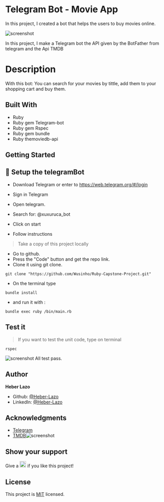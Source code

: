 
# Telegram Bot - Movie App

In this project, I created a bot that helps the users to buy movies online.

![screenshot](assets/tele_screnshot.png)

In this project, I make a Telegram bot the API given by the BotFather from telegram and the Api TMDB

# Description

With this bot:
You can search for your movies by tittle, add them to your shopping cart and buy them.

## Built With

- Ruby
- Ruby gem Telegram-bot
- Ruby gem Rspec
- Ruby gem bundle
- Ruby themoviedb-api

## Getting Started

## 📝 Setup the telegramBot

- Download Telegram or enter to https://web.telegram.org/#/login

- Sign in Telegram

- Open telegram.

- Search for: @xuxuruca_bot

- Click on start

- Follow instructions

> Take a copy of this project locally

- Go to github.
- Press the "Code" button and get the repo link.
- Clone it using git clone.

```
git clone "https://github.com/Wusinho/Ruby-Capstone-Project.git"
```

- On the terminal type

```
bundle install
```

- and run it with :

```
bundle exec ruby /bin/main.rb
```

## Test it

> If you want to test the unit code, type on terminal

```
rspec
```

![screenshot](assets/rspec_test.png)
All test pass.

## Author

<b>Heber Lazo</b>

- Github: [@Heber-Lazo](https://github.com/Wusinho)
- LinkedIn: [@Heber-Lazo](https://www.linkedin.com/in/heber-lazo-benza-523266133/)

## Acknowledgments

- [Telegram](https://web.telegram.org/)
- [TMDB](https://www.themoviedb.org/)![screenshot](assets/logo.svg)

## Show your support

<p> Give a 
  <g-emoji class="g-emoji" alias="star" fallback-src="https://github.githubassets.com/images/icons/emoji/unicode/2b50.png"><img class="emoji" alt="star" height="20" width="20" src="https://github.githubassets.com/images/icons/emoji/unicode/2b50.png"></g-emoji>
  if you like this project!</p>

## License

This project is [MIT](LICENSE) licensed.
